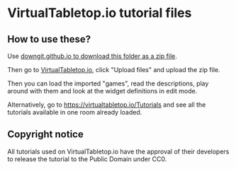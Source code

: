 # VirtualTabletop.io tutorial files

## How to use these?

Use [downgit.github.io to download this folder as a zip file](https://downgit.github.io/#/home?url=https://github.com/ArnoldSmith86/virtualtabletop-library/tree/master/Tutorials).

Then go to [VirtualTabletop.io](https://virtualtabletop.io), click "Upload files" and upload the zip file.

Then you can load the imported "games", read the descriptions, play around with them and look at the widget definitions in edit mode.

Alternatively, go to https://virtualtabletop.io/Tutorials and see all the tutorials available in one room already loaded.

## Copyright notice

All tutorials used on VirtualTabletop.io have the approval of their developers to release the tutorial to the Public Domain under CC0.
